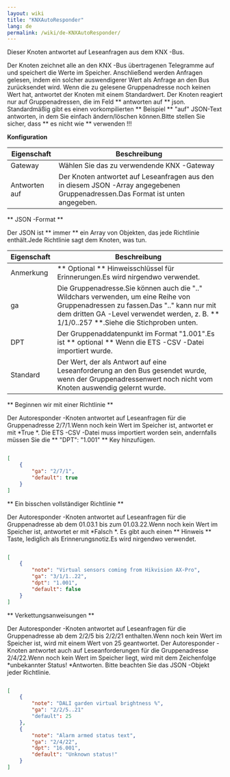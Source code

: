 ```yaml
---
layout: wiki
title: "KNXAutoResponder"
lang: de
permalink: /wiki/de-KNXAutoResponder/
---
```

Dieser Knoten antwortet auf Leseanfragen aus dem KNX -Bus.

Der Knoten zeichnet alle an den KNX -Bus übertragenen Telegramme auf und speichert die Werte im Speicher.
Anschließend werden Anfragen gelesen, indem ein solcher auswendigerer Wert als Anfrage an den Bus zurücksendet wird.
Wenn die zu gelesene Gruppenadresse noch keinen Wert hat, antwortet der Knoten mit einem Standardwert.
Der Knoten reagiert nur auf Gruppenadressen, die im Feld \*\* antworten auf \*\* json.
Standardmäßig gibt es einen vorkompilierten \*\* Beispiel \*\* "auf" JSON-Text antworten, in dem Sie einfach ändern/löschen können.Bitte stellen Sie sicher, dass \*\* es nicht wie \*\* verwenden !!!

**Konfiguration**

| Eigenschaft | Beschreibung |
|-|-|
|Gateway |Wählen Sie das zu verwendende KNX -Gateway |
|Antworten auf |Der Knoten antwortet auf Leseanfragen aus den in diesem JSON -Array angegebenen Gruppenadressen.Das Format ist unten angegeben.|

\*\* JSON -Format \*\*

Der JSON ist \*\* immer \*\* ein Array von Objekten, das jede Richtlinie enthält.Jede Richtlinie sagt dem Knoten, was tun.

| Eigenschaft | Beschreibung |
|-|-|
|Anmerkung |\*\* Optional \*\* Hinweisschlüssel für Erinnerungen.Es wird nirgendwo verwendet.|
|ga |Die Gruppenadresse.Sie können auch die ".." Wildchars verwenden, um eine Reihe von Gruppenadressen zu fassen.Das ".." kann nur mit dem dritten GA -Level verwendet werden, z. B. \*\* 1/1/0..257 \*\*.Siehe die Stichproben unten.|
|DPT |Der Gruppenaddatenpunkt im Format "1.001".Es ist \*\* optional \*\* Wenn die ETS -CSV -Datei importiert wurde.|
|Standard |Der Wert, der als Antwort auf eine Leseanforderung an den Bus gesendet wurde, wenn der Gruppenadressenwert noch nicht vom Knoten auswendig gelernt wurde.|

\*\* Beginnen wir mit einer Richtlinie \*\*

Der Autoresponder -Knoten antwortet auf Leseanfragen für die Gruppenadresse 2/7/1.Wenn noch kein Wert im Speicher ist, antwortet er mit \*True \*.
Die ETS -CSV -Datei muss importiert worden sein, andernfalls müssen Sie die \*\* "DPT": "1.001" \*\* Key hinzufügen.

```json

[
    {
        "ga": "2/7/1",
        "default": true
    }
]
```

\*\* Ein bisschen vollständiger Richtlinie \*\*

Der Autoresponder -Knoten antwortet auf Leseanfragen für die Gruppenadresse ab dem 01.03.1 bis zum 01.03.22.Wenn noch kein Wert im Speicher ist, antwortet er mit \*Falsch \*.
Es gibt auch einen \*\* Hinweis \*\* Taste, lediglich als Erinnerungsnotiz.Es wird nirgendwo verwendet.

```json

[
    {
        "note": "Virtual sensors coming from Hikvision AX-Pro",
        "ga": "3/1/1..22",
        "dpt": "1.001",
        "default": false
    }
]
```

\*\* Verkettungsanweisungen \*\*

Der Autoresponder -Knoten antwortet auf Leseanfragen für die Gruppenadresse ab dem 2/2/5 bis 2/2/21 enthalten.Wenn noch kein Wert im Speicher ist, wird mit einem Wert von 25 geantwortet.
Der Autoresponder -Knoten antwortet auch auf Leseanforderungen für die Gruppenadresse 2/4/22.Wenn noch kein Wert im Speicher liegt, wird mit dem Zeichenfolge \*unbekannter Status! \*Antworten.
Bitte beachten Sie das JSON -Objekt jeder Richtlinie.

```json

[
    {
        "note": "DALI garden virtual brightness %",
        "ga": "2/2/5..21"
        "default": 25
    },
    {
        "note": "Alarm armed status text",
        "ga": "2/4/22",
        "dpt": "16.001",
        "default": "Unknown status!"
    }
]
```
